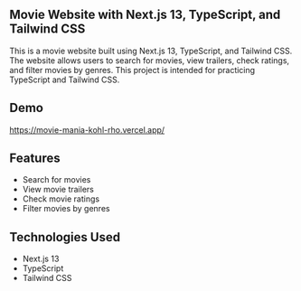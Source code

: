 ## Movie Website with Next.js 13, TypeScript, and Tailwind CSS

This is a movie website built using Next.js 13, TypeScript, and Tailwind CSS. The website allows users to search for movies, view trailers, check ratings, and filter movies by genres. This project is intended for practicing TypeScript and Tailwind CSS.

## Demo 
https://movie-mania-kohl-rho.vercel.app/

## Features
- Search for movies
- View movie trailers
- Check movie ratings
- Filter movies by genres

## Technologies Used
- Next.js 13
- TypeScript
- Tailwind CSS
